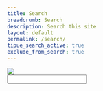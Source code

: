 ```yaml
---
title: Search
breadcrumb: Search
description: Search this site
layout: default
permalink: /search/
tipue_search_active: true
exclude_from_search: true
---
```


<form action="{{ page.url | relative_url }}">
	<div class="tipue_search_left">
		<img src="{{ "/assets/tipuesearch/search.png" | relative_url }}" 
			class="tipue_search_icon" />
	</div>
  	<div class="tipue_search_right">
		<input type="text" name="q" id="tipue_search_input" 
			pattern=".{3,}" title="At least 3 characters" required />
	</div>
	<div style="clear: both;">
	</div>
</form>

<div id="tipue_search_content">
</div>

<script>
	$(document).ready(function() {
		$('#tipue_search_input').tipuesearch();
	});
</script>
